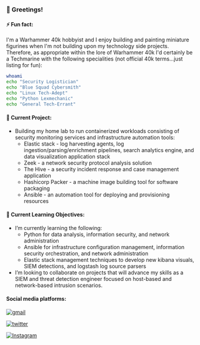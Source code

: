 ### 👋 Greetings!
#### ⚡ Fun fact: 
I'm a Warhammer 40k hobbyist and I enjoy building and painting miniature figurines when I'm not building upon my technology side projects. Therefore, as appropriate within the lore of Warhammer 40k I'd certainly be a Techmarine with the following specialities (not official 40k terms...just listing for fun):

```bash
whoami
echo "Security Logistician"
echo "Blue Squad Cybersmith"
echo "Linux Tech-Adept"
echo "Python Lexmechanic"
echo "General Tech-Errant"
```

#### 🔭 Current Project:
- Building my home lab to run containerized workloads consisting of security monitoring services and infrastructure automation tools: 
  - Elastic stack - log harvesting agents, log ingestion/parsing/enrichment pipelines, search analytics engine, and data visualization application stack
  - Zeek - a network security protocol analysis solution
  - The Hive - a security incident response and case management application
  - Hashicorp Packer - a machine image building tool for software packaging
  - Ansible - an automation tool for deploying and provisioning resources


#### 🌱 Current Learning Objectives:
- I’m currently learning the following:
  - Python for data analysis, information security, and network administration
  - Ansible for infrastructure configuration management, information security orchestration, and network administration
  - Elastic stack management techniques to develop new kibana visuals, SIEM detections, and logstash log source parsers
- I’m looking to collaborate on projects that will advance my skills as a SIEM and threat detection engineer focused on host-based and network-based intrusion scenarios.

#### Social media platforms:
<p align="center">
  
  <!--
    https://dev.to/ruppysuppy/beautify-your-github-profile-like-a-pro-5093
    https://simpleicons.org/
  -->
  
  [![gmail](https://img.shields.io/badge/gmail-EA4335?style=for-the-badge&logo=gmail&logoColor=white)](mailto:info.machineinit@gmail.com)
  
</p>

<p align="center">
  
  <!--
    https://dev.to/ruppysuppy/beautify-your-github-profile-like-a-pro-5093
    https://simpleicons.org/
  -->
  
  [![twitter](https://img.shields.io/badge/twitter-1DA1F2?style=for-the-badge&logo=twitter&logoColor=white)](https://twitter.com/mrmachine31)
  
</p>

<p align="center">
  
  <!--
    https://dev.to/ruppysuppy/beautify-your-github-profile-like-a-pro-5093
    https://simpleicons.org/
  -->
  
  [![Instagram](https://img.shields.io/badge/instagram-E4405F?style=for-the-badge&logo=instagram&logoColor=white)](https://www.instagram.com/m1ster_machine/)
  
</p>

<!--
- Finally, my new blog:
  - [mrmachine.hashnode.dev/](https://mrmachine.hashnode.dev/)
-->
  
<!--
**Mrmachine3/mrmachine3** is a ✨ _special_ ✨ repository because its `README.md` (this file) appears on your GitHub profile.

Here are some ideas to get you started:
- 🤔 I’m looking for help with ...
- 💬 Ask me about ...
- 📫 How to reach me: ...
- 😄 Pronouns: ...
-->
